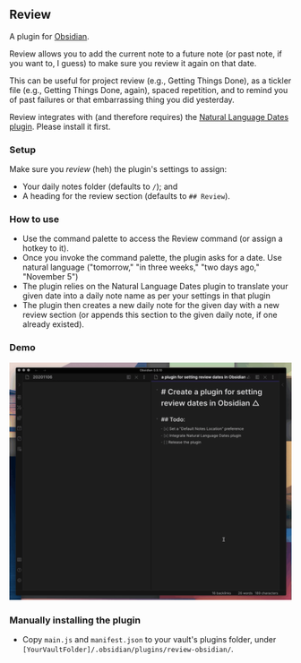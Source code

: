 ## Review

A plugin for [Obsidian](https://obsidian.md).

Review allows you to add the current note to a future note (or past note, if you want to, I guess) to make sure you review it again on that date.

This can be useful for project review (e.g., Getting Things Done), as a tickler file (e.g., Getting Things Done, again), spaced repetition, and to remind you of past failures or that embarrassing thing you did yesterday. 

Review integrates with (and therefore requires) the [Natural Language Dates plugin](https://github.com/argenos/nldates-obsidian). Please install it first.

### Setup
Make sure you _review_ (heh) the plugin's settings to assign:
- Your daily notes folder (defaults to `/`); and
- A heading for the review section (defaults to `## Review`).

### How to use

- Use the command palette to access the Review command (or assign a hotkey to it).
- Once you invoke the command palette, the plugin asks for a date. Use natural language ("tomorrow," "in three weeks," "two days ago," "November 5")
- The plugin relies on the Natural Language Dates plugin to translate your given date into a daily note name as per your settings in that plugin
- The plugin then creates a new daily note for the given day with a new review section (or appends this section to the given daily note, if one already existed).

### Demo
![A gif showing the use of this plugin as described above.](9AqrSKy.gif)

### Manually installing the plugin

- Copy `main.js` and `manifest.json` to your vault's plugins folder, under `[YourVaultFolder]/.obsidian/plugins/review-obsidian/`.